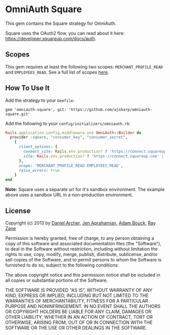 # OmniAuth Square

This gem contains the Square strategy for OmniAuth.

Square uses the OAuth2 flow, you can read about it here: https://developer.squareup.com/docs/auth.

## Scopes

This gem requires at least the following two scopes: `MERCHANT_PROFILE_READ` and `EMPLOYEES_READ`. See a full list of scopes [here](https://developer.squareup.com/docs/oauth-api/square-permissions).

## How To Use It

Add the strategy to your `Gemfile`:

    gem 'omniauth-square', git: 'https://github.com/ajsharp/omniauth-square.git'

Add the following to your `config/initializers/omniauth.rb`:
```ruby
Rails.application.config.middleware.use OmniAuth::Builder do
  provider :square, "consumer_key", "consumer_secret",
    {
      client_options: {
        connect_site: Rails.env.production? ? 'https://connect.squareup.com' : 'https://connect.squareupsandbox.com',
        site: Rails.env.production? ? 'https://connect.squareup.com' : 'https://connect.squareupsandbox.com'
      },
      scope: 'MERCHANT_PROFILE_READ EMPLOYEES_READ',
      raise_errors: true
    }
end
```

**Note:** Square uses a separate url for it's sandbox environment. The example above uses a sandbox URL in a non-production environment.

## License

Copyright (c) 2013 by [Daniel Archer](https://github.com/dja/), [Jen Aprahamian](https://github.com/jennifermarie/), [Adam Bouck](https://github.com/abouck/), [Ray Zane](https://github.com/rzane)

Permission is hereby granted, free of charge, to any person obtaining a copy of this software and associated documentation files (the "Software"), to deal in the Software without restriction, including without limitation the rights to use, copy, modify, merge, publish, distribute, sublicense, and/or sell copies of the Software, and to permit persons to whom the Software is furnished to do so, subject to the following conditions:

The above copyright notice and this permission notice shall be included in all copies or substantial portions of the Software.

THE SOFTWARE IS PROVIDED "AS IS", WITHOUT WARRANTY OF ANY KIND, EXPRESS OR IMPLIED, INCLUDING BUT NOT LIMITED TO THE WARRANTIES OF MERCHANTABILITY, FITNESS FOR A PARTICULAR PURPOSE AND NONINFRINGEMENT. IN NO EVENT SHALL THE AUTHORS OR COPYRIGHT HOLDERS BE LIABLE FOR ANY CLAIM, DAMAGES OR OTHER LIABILITY, WHETHER IN AN ACTION OF CONTRACT, TORT OR OTHERWISE, ARISING FROM, OUT OF OR IN CONNECTION WITH THE SOFTWARE OR THE USE OR OTHER DEALINGS IN THE SOFTWARE.
